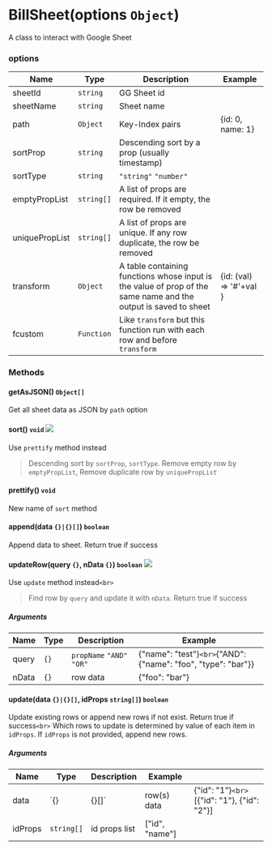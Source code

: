 # BillSheet(options `Object`)

A class to interact with Google Sheet

### options

| Name           | Type         | Description                                                                                                     | Example                 |
| -------------- | ------------ | --------------------------------------------------------------------------------------------------------------- | ----------------------- |
| sheetId        | `string`   | GG Sheet id                                                                                                     |                         |
| sheetName      | `string`   | Sheet name                                                                                                      |                         |
| path           | `Object`   | Key-Index pairs                                                                                                 | {id: 0, name: 1}        |
| sortProp       | `string`   | Descending sort by a prop (usually timestamp)                                                                   |                         |
| sortType       | `string`   | `"string"` `"number"`                                                                                       |                         |
| emptyPropList  | `string[]` | A list of props are required. If it empty, the row be removed                                                   |                         |
| uniquePropList | `string[]` | A list of props are unique. If any row duplicate, the row be removed                                            |                         |
| transform      | `Object`   | A table containing functions whose input is the value of prop of the same name and the output is saved to sheet | {id: (val) => '#'+val } |
| fcustom        | `Function` | Like `transform` but this function run with each row and before `transform`                                 |                         |

### Methods

#### getAsJSON() `Object[]`

Get all sheet data as JSON by `path` option

#### sort() `void` ![](https://img.shields.io/badge/DEPRECATED-red)

Use `prettify` method instead

> Descending sort by `sortProp`, `sortType`. Remove empty row by `emptyPropList`, Remove duplicate row by `uniquePropList`

#### prettify() `void`

New name of `sort` method

#### append(data `{}|{}[]`) `boolean`

Append data to sheet. Return true if success

#### updateRow(query `{}`, nData `{}`) `boolean` ![](https://img.shields.io/badge/DEPRECATED-red)

Use `update` method instead`<br>`

> Find row by `query` and update it with `nData`. Return true if success

##### Arguments

| Name  | Type   | Description                     | Example                                                         |
| ----- | ------ | ------------------------------- | --------------------------------------------------------------- |
| query | `{}` | `propName` `"AND"` `"OR"` | {"name": "test"}`<br>`{"AND": {"name": "foo", "type": "bar"}} |
| nData | `{}` | row data                        | {"foo": "bar"}                                                  |

#### update(data `{}|{}[]`, idProps `string[]`) `boolean`

Update existing rows or append new rows if not exist. Return true if success`<br>`
Which rows to update is determined by value of each item in `idProps`. If `idProps` is not provided, append new rows.

##### Arguments

| Name    | Type         | Description   | Example        |                                               |
| ------- | ------------ | ------------- | -------------- | --------------------------------------------- |
| data    | `{}          | {}[]`         | row(s) data    | {"id": "1"}`<br>`[{"id": "1"}, {"id": "2"}] |
| idProps | `string[]` | id props list | ["id", "name"] |                                               |
